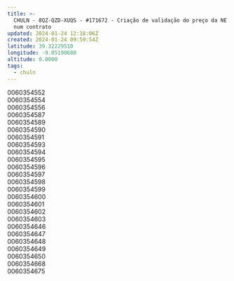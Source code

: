```yaml
---
title: >-
  CHULN - 8QZ-QZD-XUQS - #171672 - Criação de validação do preço da NE com base
  num contrato
updated: 2024-01-24 12:18:06Z
created: 2024-01-24 09:59:54Z
latitude: 39.32229510
longitude: -9.05190680
altitude: 0.0000
tags:
  - chuln
---
```


0060354552  
0060354554  
0060354556  
0060354587  
0060354589  
0060354590  
0060354591  
0060354593  
0060354594  
0060354595  
0060354596  
0060354597  
0060354598  
0060354599  
0060354600  
0060354601  
0060354602  
0060354603  
0060354646  
0060354647  
0060354648  
0060354649  
0060354650  
0060354668  
0060354675